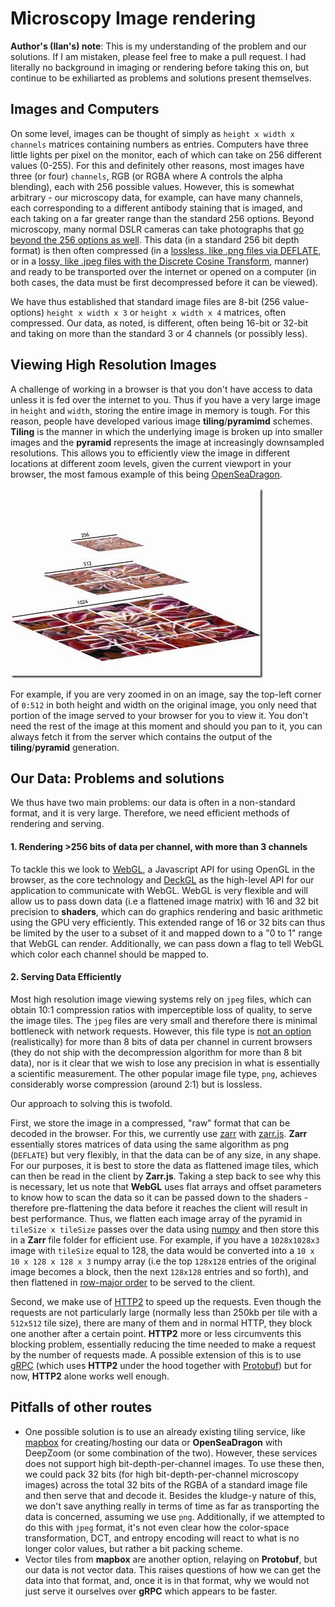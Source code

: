 # Microscopy Image rendering

__Author's (Ilan's) note__:  This is my understanding of the problem and our solutions.  If I am mistaken, please feel free to make a pull request.  I had literally no background in imaging or rendering before taking this on, but continue to be exhiliarted as problems and solutions present themselves.

## Images and Computers

On some level, images can be thought of simply as `height x width x channels` matrices containing numbers as entries.  Computers have three little lights per pixel on the monitor, each of which can take on 256 different values (0-255).  For this and definitely other reasons, most images have three (or four) `channels`, RGB (or RGBA where A controls the alpha blending), each with 256 possible values.  However, this is somewhat arbitrary - our microscopy data, for example, can have many channels, each corresponding to a different antibody staining that is imaged, and each taking on a far greater range than the standard 256 options.  Beyond microscopy, many normal DSLR cameras can take photographs that [go beyond the 256 options as well](https://www.dpbestflow.org/camera/sensor#depth).  This data (in a standard 256 bit depth format) is then often compressed (in a [lossless, like .png files via DEFLATE](https://en.wikipedia.org/wiki/Portable_Network_Graphics#Compression), or in a [lossy, like .jpeg files with the Discrete Cosine Transform](https://en.wikipedia.org/wiki/JPEG#JPEG_codec_example), manner) and ready to be transported over the internet or opened on a computer (in both cases, the data must be first decompressed before it can be viewed).

We have thus established that standard image files are 8-bit (256 value-options) `height x width x 3` or `height x width x 4` matrices, often compressed.  Our data, as noted, is different, often being 16-bit or 32-bit and taking on more than the standard 3 or 4 channels (or possibly less).

## Viewing High Resolution Images

A challenge of working in a browser is that you don't have access to data unless it is fed over the internet to you.  Thus if you have a very large image in `height` and `width`, storing the entire image in memory is tough.  For this reason, people have developed various image __tiling__/__pyramimd__ schemes. __Tiling__ is the manner in which the underlying image is broken up into smaller images and the __pyramid__ represents the image at increasingly downsampled resolutions.  This allows you to efficiently view the image in different locations at different zoom levels, given the current viewport in your browser, the most famous example of this being [OpenSeaDragon](https://openseadragon.github.io/).

![alt text](deepzoom_example.jpg)

 For example, if you are very zoomed in on an image, say the top-left corner of `0:512` in both height and width on the original image, you only need that portion of the image served to your browser for you to view it.  You don't need the rest of the image at this moment and should you pan to it, you can always fetch it from the server which contains the output of the __tiling__/__pyramid__ generation.

## Our Data: Problems and solutions

We thus have two main problems: our data is often in a non-standard format, and it is very large.  Therefore, we need efficient methods of rendering and serving.

#### 1. Rendering >256 bits of data per channel, with more than 3 channels

To tackle this we look to [WebGL](https://developer.mozilla.org/en-US/docs/Web/API/WebGL_API), a Javascript API for using OpenGL in the browser, as the core technology and [DeckGL](https://deck.gl/#/) as the high-level API for our application to communicate with WebGL.  WebGL is very flexible and will allow us to pass down data (i.e a flattened image matrix) with 16 and 32 bit precision to __shaders__, which can do graphics rendering and basic arithmetic using the GPU very efficiently.    This extended range of 16 or 32 bits can thus be limited by the user to a subset of it and mapped down to a "0 to 1" range that WebGL can render. Additionally, we can pass down a flag to tell WebGL which color each channel should be mapped to.

#### 2. Serving Data Efficiently

Most high resolution image viewing systems rely on `jpeg` files, which can obtain 10:1 compression ratios with imperceptible loss of quality, to serve the image tiles.  The `jpeg` files are very small and therefore there is minimal bottleneck with network requests.  However, this file type is [not an option](https://caniuse.com/#feat=jpegxr) (realistically) for more than 8 bits of data per channel in current browsers (they do not ship with the decompression algorithm for more than 8 bit data), nor is it clear that we wish to lose any precision in what is essentially a scientific measurement.  The other popular image file type, `png`, achieves considerably worse compression (around 2:1) but is lossless.

Our approach to solving this is twofold.  

First, we store the image in a compressed, "raw" format that can be decoded in the browser.  For this, we currently use [zarr](https://zarr.readthedocs.io/en/stable/) with [zarr.js](https://github.com/gzuidhof/zarr.js).  __Zarr__ essentially stores matrices of data using the same algorithm as png (`DEFLATE`) but very flexibly, in that the data can be of any size, in any shape.  For our purposes, it is best to store the data as flattened image tiles, which can then be read in the client by __Zarr.js__.  Taking a step back to see why this is necessary, let us note that __WebGL__ uses flat arrays and offset parameters to know how to scan the data so it can be passed down to the shaders - therefore pre-flattening the data before it reaches the client will result in best performance.  Thus, we flatten each image array of the pyramid in `tileSize x tileSize` passes over the data using [numpy](https://numpy.org/) and then store this in a __Zarr__ file folder for efficient use.  For example, if you have a `1028x1028x3` image with `tileSize` equal to 128, the data would be converted into a `10 x 10 x 128 x 128 x 3` numpy array (i.e the top `128x128` entries of the original image becomes a block, then the next `128x128` entries and so forth), and then flattened in [row-major order](https://en.wikipedia.org/wiki/Row-_and_column-major_order) to be served to the client.

Second, we make use of [HTTP2](https://en.wikipedia.org/wiki/HTTP/2) to speed up the requests.  Even though the requests are not particularly large (normally less than 250kb per tile with a `512x512` tile size), there are many of them and in normal HTTP, they block one another after a certain point.  __HTTP2__ more or less circumvents this blocking problem, essentially reducing the time needed to make a request by the number of requests made.  A possible extension of this is to use [gRPC](https://en.wikipedia.org/wiki/GRPC) (which uses __HTTP2__ under the hood together with [Protobuf](https://en.wikipedia.org/wiki/Protocol_Buffers)) but for now, __HTTP2__ alone works well enough.

## Pitfalls of other routes

- One possible solution is to use an already existing tiling service, like [mapbox](https://www.mapbox.com) for creating/hosting our data or __OpenSeaDragon__ with DeepZoom (or some combination of the two).  However, these services does not support high bit-depth-per-channel images.  To use these then, we could pack 32 bits (for high bit-depth-per-channel microscopy images) across the total 32 bits of the RGBA of a standard image file and then serve that and decode it.  Besides the kludge-y nature of this, we don't save anything really in terms of time as far as transporting the data is concerned, assuming we use `png`.  Additionally, if we attempted to do this with `jpeg` format, it's not even clear how the color-space transformation, DCT, and entropy encoding will react to what is no longer color values, but rather a bit packing scheme.   
- Vector tiles from __mapbox__ are another option, relaying on __Protobuf__, but our data is not vector data.  This raises questions of how we can get the data into that format, and, once it is in that format, why we would not just serve it ourselves over __gRPC__ which appears to be faster.
